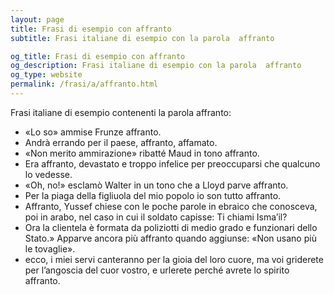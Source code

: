 ```yaml
---
layout: page
title: Frasi di esempio con affranto 
subtitle: Frasi italiane di esempio con la parola  affranto

og_title: Frasi di esempio con affranto 
og_description: Frasi italiane di esempio con la parola  affranto
og_type: website
permalink: /frasi/a/affranto.html
---
```


Frasi italiane di esempio contenenti la parola affranto:


- «Lo so» ammise Frunze affranto.
- Andrà errando per il paese, affranto, affamato.
- «Non merito ammirazione» ribatté Maud in tono affranto.
- Era affranto, devastato e troppo infelice per preoccuparsi che qualcuno lo vedesse.
- «Oh, no!» esclamò Walter in un tono che a Lloyd parve affranto.
- Per la piaga della figliuola del mio popolo io son tutto affranto.
- Affranto, Yussef chiese con le poche parole in ebraico che conosceva, poi in arabo, nel caso in cui il soldato capisse: Ti chiami Isma’il?
- Ora la clientela è formata da poliziotti di medio grado e funzionari dello Stato.» Apparve ancora più affranto quando aggiunse: «Non usano più le tovaglie».
- ecco, i miei servi canteranno per la gioia del loro cuore, ma voi griderete per l’angoscia del cuor vostro, e urlerete perché avrete lo spirito affranto.
